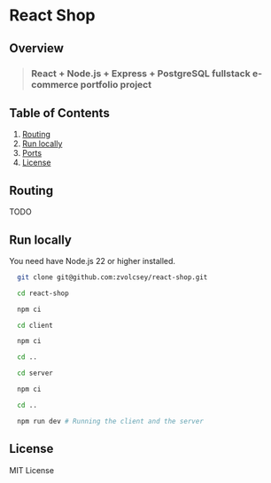 # React Shop

## Overview

> ### React + Node.js + Express + PostgreSQL fullstack e-commerce portfolio project

## Table of Contents

1. [Routing](#routing)
2. [Run locally](#run-locally)
3. [Ports](#ports)
4. [License](#license)

## Routing

TODO

## Run locally

You need have Node.js 22 or higher installed.

```bash
  git clone git@github.com:zvolcsey/react-shop.git

  cd react-shop

  npm ci

  cd client

  npm ci

  cd ..

  cd server

  npm ci

  cd ..

  npm run dev # Running the client and the server
```

## License

MIT License
